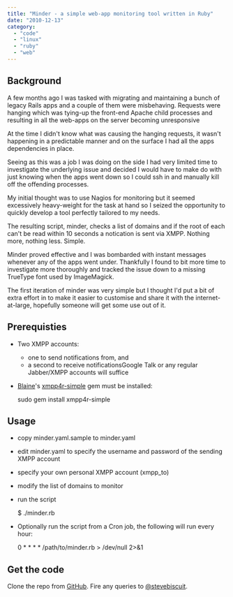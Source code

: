 ```yaml
---
title: "Minder - a simple web-app monitoring tool written in Ruby"
date: "2010-12-13"
category:
  - "code"
  - "linux"
  - "ruby"
  - "web"
---
```


## Background

A few months ago I was tasked with migrating and maintaining a bunch of legacy Rails apps and a couple of them were misbehaving. Requests were hanging which was tying-up the front-end Apache child processes and resulting in all the web-apps on the server becoming unresponsive

At the time I didn't know what was causing the hanging requests, it wasn't happening in a predictable manner and on the surface I had all the apps dependencies in place.

Seeing as this was a job I was doing on the side I had very limited time to investigate the underlying issue and decided I would have to make do with just knowing when the apps went down so I could ssh in and manually kill off the offending processes.

My initial thought was to use Nagios for monitoring but it seemed excessively heavy-weight for the task at hand so I seized the opportunity to quickly develop a tool perfectly tailored to my needs.

The resulting script, minder, checks a list of domains and if the root of each can't be read within 10 seconds a notication is sent via XMPP. Nothing more, nothing less. Simple.

Minder proved effective and I was bombarded with instant messages whenever any of the apps went under. Thankfully I found to bit more time to investigate more thoroughly and tracked the issue down to a missing TrueType font used by ImageMagick.

The first iteration of minder was very simple but I thought I'd put a bit of extra effort in to make it easier to customise and share it with the internet-at-large, hopefully someone will get some use out of it.

## Prerequisties

- Two XMPP accounts:
    
    - one to send notifications from, and
    - a second to receive notificationsGoogle Talk or any regular Jabber/XMPP accounts will suffice
- [Blaine](http://twitter.com/Blaine)'s [xmpp4r-simple](http://github.com/blaine/xmpp4r-simple) gem must be installed:
    
    sudo gem install xmpp4r-simple
    

## Usage

- copy minder.yaml.sample to minder.yaml
- edit minder.yaml to specify the username and password of the sending XMPP account
- specify your own personal XMPP account (xmpp\_to)
- modify the list of domains to monitor
- run the script
    
    $ ./minder.rb
    
- Optionally run the script from a Cron job, the following will run every hour:
    
    0 \* \* \* \* /path/to/minder.rb > /dev/null 2>&1
    

## Get the code

Clone the repo from [GitHub](https://github.com/stevenwilkin/minder). Fire any queries to [@stevebiscuit](http://twitter.com/stevebiscuit).
